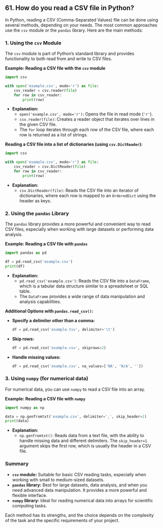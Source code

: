## 61. How do you read a CSV file in Python?


In Python, reading a CSV (Comma-Separated Values) file can be done using several methods, depending on your needs. The most common approaches use the `csv` module or the `pandas` library. Here are the main methods:

### 1. **Using the `csv` Module**

The `csv` module is part of Python’s standard library and provides functionality to both read from and write to CSV files.

**Example: Reading a CSV file with the `csv` module**
```python
import csv

with open('example.csv', mode='r') as file:
    csv_reader = csv.reader(file)
    for row in csv_reader:
        print(row)
```

- **Explanation:**
  - `open('example.csv', mode='r')`: Opens the file in read mode (`'r'`).
  - `csv.reader(file)`: Creates a reader object that iterates over lines in the given CSV file.
  - The `for` loop iterates through each row of the CSV file, where each row is returned as a list of strings.

**Reading a CSV file into a list of dictionaries (using `csv.DictReader`):**
```python
import csv

with open('example.csv', mode='r') as file:
    csv_reader = csv.DictReader(file)
    for row in csv_reader:
        print(row)
```

- **Explanation:**
  - `csv.DictReader(file)`: Reads the CSV file into an iterator of dictionaries, where each row is mapped to an `OrderedDict` using the header as keys.

### 2. **Using the `pandas` Library**

The `pandas` library provides a more powerful and convenient way to read CSV files, especially when working with large datasets or performing data analysis.

**Example: Reading a CSV file with `pandas`**
```python
import pandas as pd

df = pd.read_csv('example.csv')
print(df)
```

- **Explanation:**
  - `pd.read_csv('example.csv')`: Reads the CSV file into a `DataFrame`, which is a tabular data structure similar to a spreadsheet or SQL table.
  - The `DataFrame` provides a wide range of data manipulation and analysis capabilities.

**Additional Options with `pandas.read_csv()`:**
- **Specify a delimiter other than a comma:**
  ```python
  df = pd.read_csv('example.tsv', delimiter='\t')
  ```
- **Skip rows:**
  ```python
  df = pd.read_csv('example.csv', skiprows=2)
  ```
- **Handle missing values:**
  ```python
  df = pd.read_csv('example.csv', na_values=['NA', 'N/A', ''])
  ```

### 3. **Using `numpy` (for numerical data)**

For numerical data, you can use `numpy` to read a CSV file into an array.

**Example: Reading a CSV file with `numpy`**
```python
import numpy as np

data = np.genfromtxt('example.csv', delimiter=',', skip_header=1)
print(data)
```

- **Explanation:**
  - `np.genfromtxt()`: Reads data from a text file, with the ability to handle missing data and different delimiters. The `skip_header=1` argument skips the first row, which is usually the header in a CSV file.

### Summary

- **`csv` module:** Suitable for basic CSV reading tasks, especially when working with small to medium-sized datasets.
- **`pandas` library:** Best for large datasets, data analysis, and when you need advanced data manipulation. It provides a more powerful and flexible interface.
- **`numpy` library:** Ideal for reading numerical data into arrays for scientific computing tasks.

Each method has its strengths, and the choice depends on the complexity of the task and the specific requirements of your project.